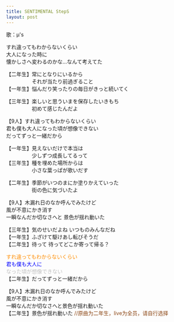 ```yaml
---
title: SENTIMENTAL StepS
layout: post
---
```

歌：μ's

<p>すれ違ってもわからないくらい<br />
大人になった時に<br />
懐かしさへ変わるのかな…なんて考えてた</p>

<p>【二年生】常にとなりにいるから<br />
　　　　　それが当たり前過ぎること<br />
【一年生】悩んだり笑ったりの毎日がきっと続いてく</p>

<p>【三年生】楽しいと思ういまを保存したいきもち<br />
　　　　　初めて感じたんだよ</p>

<p>【9人】すれ違ってもわからないくらい<br />
君も僕も大人になった頃が想像できない<br />
だってずっと一緒だから</p>

<p>【一年生】見えないだけで本当は<br />
　　　　　少しずつ成長してるって<br />
【三年生】種を埋めた場所からは<br />
　　　　　小さな葉っぱが歌いだす</p>

<p>【二年生】季節がいつのまにか塗りかえていった<br />
　　　　　街の色に気づいたよ</p>

<p>【9人】木漏れ日のなか呼んでみたけど<br />
風が不意にかき消す<br />
一瞬なんだか切なさへと 景色が揺れ動いた</p>

<p>【三年生】気のせいだよね いつものみんなだね<br />
【一年生】ふざけて駆けあし転びそうだ<br />
【二年生】待って 待ってどこか寄って帰る？</p>

<p><font color="darkorange">すれ違ってもわからないくらい</font><br />
<font color="blue">君も僕も大人に</font><br />
<font color="silver">なった頃が想像できない</font><br />
【二年生】だってずっと一緒だから</p>

<p>【9人】木漏れ日のなか呼んでみたけど<br />
風が不意にかき消す<br />
一瞬なんだか切なさへと景色が揺れ動いた<br />
【二年生】景色が揺れ動いた <font color="saddlebrown">//原曲为二年生，live为全员，请自行选择</font></p>